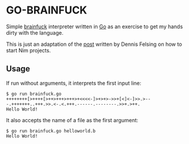 # GO-BRAINFUCK

Simple [brainfuck](http://www.muppetlabs.com/~breadbox/bf/) interpreter
written in [Go](https://golang.org/) as an exercise to get my hands dirty with
the language.

This is just an adaptation of the [post](http://howistart.org/posts/nim/1)
written by Dennis Felsing on how to start Nim projects.


## Usage

If run without arguments, it interprets the first input line:

    $ go run brainfuck.go
    ++++++++[>++++[>++>+++>+++>+<<<<-]>+>+>->>+[<]<-]>>.>---.+++++++..+++.>>.<-.<.+++.------.--------.>>+.>++.
    Hello World!

It also accepts the name of a file as the first argument:

    $ go run brainfuck.go helloworld.b
    Hello World!
